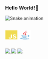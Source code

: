 ### Hello World!👋 
<div> 
 
 ![Snake animation](https://github.com/thothdeus/thothdeus/blob/output/github-contribution-grid-snake.svg)
 </div> 
 <div style="display: inline_block"><br>
    <img align="center" alt="Js" height="30" width="40" src="https://raw.githubusercontent.com/devicons/devicon/master/icons/javascript/javascript-plain.svg">
    <img align="center" alt="Java" height="30" width="40" src="https://raw.githubusercontent.com/devicons/devicon/master/icons/java/java-original.svg">
</div>

##

  <div> 
  <a href="https://api.whatsapp.com/send?phone=5511930758170" target="_blank"> <img src="https://img.shields.io/badge/WhatsApp-25D366?style=for-the-badge&logo=whatsapp&logoColor=white">
  <a href = "mailto:fagundes.thoth@gmail.com"><img src="https://img.shields.io/badge/-Gmail-%23333?style=for-the-badge&logo=gmail&logoColor=white" target="_blank"></a>
  <a href="https://www.linkedin.com/in/matheus-fagundes-99924a223" target="_blank"><img src="https://img.shields.io/badge/-LinkedIn-%230077B5?style=for-the-badge&logo=linkedin&logoColor=white" target="_blank"></a> 
</div>
